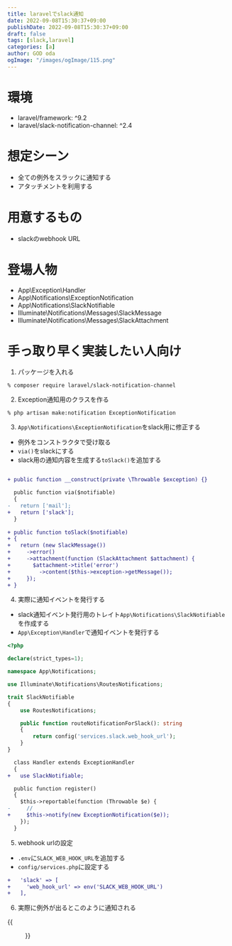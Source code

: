 ```yaml
---
title: laravelでslack通知
date: 2022-09-08T15:30:37+09:00
publishDate: 2022-09-08T15:30:37+09:00
draft: false
tags: [slack,laravel]
categories: [a]
author: GOD oda
ogImage: "/images/ogImage/115.png"
---
```


# 環境
- laravel/framework: ^9.2
- laravel/slack-notification-channel: ^2.4

# 想定シーン
- 全ての例外をスラックに通知する
- アタッチメントを利用する

# 用意するもの
- slackのwebhook URL

# 登場人物
- App\Exception\Handler
- App\Notifications\ExceptionNotification
- App\Notifications\SlackNotifiable
- Illuminate\Notifications\Messages\SlackMessage
- Illuminate\Notifications\Messages\SlackAttachment

# 手っ取り早く実装したい人向け
1. パッケージを入れる
```shell
% composer require laravel/slack-notification-channel
```

2. Exception通知用のクラスを作る
```shell
% php artisan make:notification ExceptionNotification
```

3. `App\Notifications\ExceptionNotification`をslack用に修正する

- 例外をコンストラクタで受け取る
- `via()`をslackにする
- slack用の通知内容を生成する`toSlack()`を追加する
```diff {fn="App\Notifications\ExceptionNotification"}

+ public function __construct(private \Throwable $exception) {}

  public function via($notifiable)
  {
-   return ['mail'];
+   return ['slack'];
  }
  
+ public function toSlack($notifiable)
+ {
+   return (new SlackMessage())
+     ->error()
+     ->attachment(function (SlackAttachment $attachment) {
+       $attachment->title('error')
+         ->content($this->exception->getMessage());
+     });
+ }
```

4. 実際に通知イベントを発行する

- slack通知イベント発行用のトレイト`App\Notifications\SlackNotifiable`を作成する
- `App\Exception\Handler`で通知イベントを発行する

```php {fn="App\Notifications\SlackNotifiable"}
<?php

declare(strict_types=1);

namespace App\Notifications;

use Illuminate\Notifications\RoutesNotifications;

trait SlackNotifiable
{
    use RoutesNotifications;

    public function routeNotificationForSlack(): string
    {
        return config('services.slack.web_hook_url');
    }
}
```

```diff {fn="App\Exceptions\Handler"}
  class Handler extends ExceptionHandler
  {
+   use SlackNotifiable;

  public function register()
  {
    $this->reportable(function (Throwable $e) {
-     //
+     $this->notify(new ExceptionNotification($e));
    });
  }
```

5. webhook urlの設定
- `.env`に`SLACK_WEB_HOOK_URL`を追加する
- `config/services.php`に設定する

```diff {fn="config/services.php"}
+   'slack' => [
+     'web_hook_url' => env('SLACK_WEB_HOOK_URL')
+   ],
```

6. 実際に例外が出るとこのように通知される

{{<figure src="/images/115/1.webp">}}
